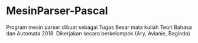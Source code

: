 # MesinParser-Pascal
Program mesin parser dibuat sebagai Tugas Besar mata kuliah Teori Bahasa dan Automata 2018. Dikerjakan secara berkelompok (Ary, Avianie, Baginda)
